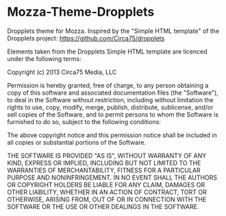 Mozza-Theme-Dropplets
=====================

Dropplets theme for Mozza. Inspired by the "Simple HTML template" of the Dropplets project: <https://github.com/Circa75/dropplets>

Elements taken from the Dropplets Simple HTML template are licenced under the following terms:

Copyright (c) 2013 Circa75 Media, LLC

Permission is hereby granted, free of charge, to any person obtaining a copy of this software and associated documentation files (the "Software"), to deal in the Software without restriction, including without limitation the rights to use, copy, modify, merge, publish, distribute, sublicense, and/or sell copies of the Software, and to permit persons to whom the Software is furnished to do so, subject to the following conditions:

The above copyright notice and this permission notice shall be included in all copies or substantial portions of the Software.

THE SOFTWARE IS PROVIDED "AS IS", WITHOUT WARRANTY OF ANY KIND, EXPRESS OR IMPLIED, INCLUDING BUT NOT LIMITED TO THE WARRANTIES OF MERCHANTABILITY, FITNESS FOR A PARTICULAR PURPOSE AND NONINFRINGEMENT. IN NO EVENT SHALL THE AUTHORS OR COPYRIGHT HOLDERS BE LIABLE FOR ANY CLAIM, DAMAGES OR OTHER LIABILITY, WHETHER IN AN ACTION OF CONTRACT, TORT OR OTHERWISE, ARISING FROM, OUT OF OR IN CONNECTION WITH THE SOFTWARE OR THE USE OR OTHER DEALINGS IN THE SOFTWARE.
